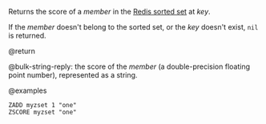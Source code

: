 Returns the score of a _member_ in the [Redis sorted set](/docs/data-types/sorted-sets) at _key_.

If the _member_ doesn't belong to the sorted set, or the _key_ doesn't exist, `nil` is returned.

@return

@bulk-string-reply: the score of the _member_ (a double-precision floating point number), represented as a string.

@examples

```cli
ZADD myzset 1 "one"
ZSCORE myzset "one"
```
